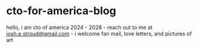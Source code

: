 # cto-for-america-blog
hello, i am cto of america 2024 - 2028 - reach out to me at josh.e.stroud@gmail.com - i welcome fan mail, love letters, and pictures of art
